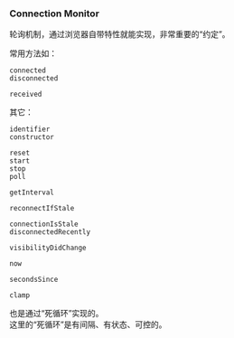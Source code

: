### Connection Monitor

轮询机制，通过浏览器自带特性就能实现，非常重要的“约定”。

常用方法如：

```
connected
disconnected

received
```

其它：

```
identifier
constructor

reset
start
stop
poll

getInterval

reconnectIfStale

connectionIsStale
disconnectedRecently

visibilityDidChange

now

secondsSince

clamp
```

也是通过“死循环”实现的。
<br />
这里的“死循环”是有间隔、有状态、可控的。

